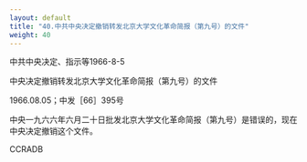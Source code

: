 ```yaml
---
layout: default
title: "40.中共中央决定撤销转发北京大学文化革命简报（第九号）的文件"
weight: 40
---
```


中共中央决定、指示等1966-8-5

中央决定撤销转发北京大学文化革命简报（第九号）的文件

1966.08.05；中发［66］395号

中央一九六六年六月二十日批发北京大学文化革命简报（第九号）是错误的，现在中央决定撤销这个文件。

CCRADB

